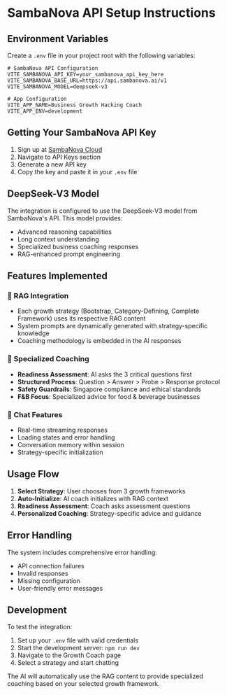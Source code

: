 # SambaNova API Setup Instructions

## Environment Variables

Create a `.env` file in your project root with the following variables:

```env
# SambaNova API Configuration
VITE_SAMBANOVA_API_KEY=your_sambanova_api_key_here
VITE_SAMBANOVA_BASE_URL=https://api.sambanova.ai/v1
VITE_SAMBANOVA_MODEL=deepseek-v3

# App Configuration
VITE_APP_NAME=Business Growth Hacking Coach
VITE_APP_ENV=development
```

## Getting Your SambaNova API Key

1. Sign up at [SambaNova Cloud](https://cloud.sambanova.ai/)
2. Navigate to API Keys section
3. Generate a new API key
4. Copy the key and paste it in your `.env` file

## DeepSeek-V3 Model

The integration is configured to use the DeepSeek-V3 model from SambaNova's API. This model provides:

- Advanced reasoning capabilities
- Long context understanding
- Specialized business coaching responses
- RAG-enhanced prompt engineering

## Features Implemented

### 🤖 RAG Integration

- Each growth strategy (Bootstrap, Category-Defining, Complete Framework) uses its respective RAG content
- System prompts are dynamically generated with strategy-specific knowledge
- Coaching methodology is embedded in the AI responses

### 🎯 Specialized Coaching

- **Readiness Assessment**: AI asks the 3 critical questions first
- **Structured Process**: Question > Answer > Probe > Response protocol
- **Safety Guardrails**: Singapore compliance and ethical standards
- **F&B Focus**: Specialized advice for food & beverage businesses

### 💬 Chat Features

- Real-time streaming responses
- Loading states and error handling
- Conversation memory within session
- Strategy-specific initialization

## Usage Flow

1. **Select Strategy**: User chooses from 3 growth frameworks
2. **Auto-Initialize**: AI coach initializes with RAG context
3. **Readiness Assessment**: Coach asks assessment questions
4. **Personalized Coaching**: Strategy-specific advice and guidance

## Error Handling

The system includes comprehensive error handling:

- API connection failures
- Invalid responses
- Missing configuration
- User-friendly error messages

## Development

To test the integration:

1. Set up your `.env` file with valid credentials
2. Start the development server: `npm run dev`
3. Navigate to the Growth Coach page
4. Select a strategy and start chatting

The AI will automatically use the RAG content to provide specialized coaching based on your selected growth framework.
